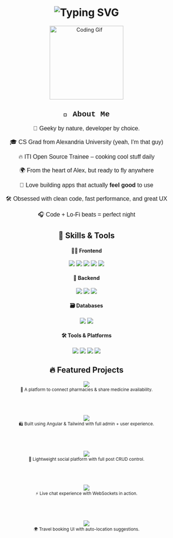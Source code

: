 
<h1 align="center">
  <img src="https://readme-typing-svg.herokuapp.com?font=Fira+Code&size=30&pause=1000&center=true&vCenter=true&width=800&lines=Hey+there!+I'm+Karim+Mustafa+%E2%9D%A4%EF%B8%8F;Full+Stack+Developer+%F0%9F%94%A5;Open+Source+Contributor+%F0%9F%A7%91%E2%80%8D%F0%9F%92%BB;Tech+Lover+%E2%9C%A8" alt="Typing SVG" />
</h1>




<div align="center">
  <img src="https://media.giphy.com/media/QssGEmpkyEOhBCb7e1/giphy.gif" width="200" alt="Coding Gif" />
</div>



<div align="center">

<h2 style="font-family: 'Courier New', Courier, monospace;">👾 About Me</h2>

<p style="font-family: 'Comic Sans MS', cursive, sans-serif; font-size: 16px;">
🧠 Geeky by nature, developer by choice.
</p>

<p style="font-family: 'Comic Sans MS', cursive, sans-serif; font-size: 16px;">
🎓 CS Grad from Alexandria University (yeah, I'm that guy)
</p>

<p style="font-family: 'Comic Sans MS', cursive, sans-serif; font-size: 16px;">
🔥 ITI Open Source Trainee – cooking cool stuff daily
</p>

<p style="font-family: 'Comic Sans MS', cursive, sans-serif; font-size: 16px;">
🌍 From the heart of Alex, but ready to fly anywhere
</p>

<p style="font-family: 'Comic Sans MS', cursive, sans-serif; font-size: 16px;">
🎯 Love building apps that actually <b>feel good</b> to use
</p>

<p style="font-family: 'Comic Sans MS', cursive, sans-serif; font-size: 16px;">
🛠️ Obsessed with clean code, fast performance, and great UX
</p>

<p style="font-family: 'Comic Sans MS', cursive, sans-serif; font-size: 16px;">
🎧 Code + Lo-Fi beats = perfect night
</p>

</div>




<div align="center">

## 🧠 Skills & Tools

<!-- Frontend -->
<h4>👨‍🎨 Frontend</h4>
<img src="https://img.shields.io/badge/React-61DAFB?style=for-the-badge&logo=react&logoColor=black" />
<img src="https://img.shields.io/badge/Next.js-000000?style=for-the-badge&logo=nextdotjs&logoColor=white" />
<img src="https://img.shields.io/badge/Angular-DD0031?style=for-the-badge&logo=angular&logoColor=white" />
<img src="https://img.shields.io/badge/Tailwind-38B2AC?style=for-the-badge&logo=tailwindcss&logoColor=white" />
<img src="https://img.shields.io/badge/Bootstrap-7952B3?style=for-the-badge&logo=bootstrap&logoColor=white" />

<!-- Backend -->
<h4>🧩 Backend</h4>
<img src="https://img.shields.io/badge/Node.js-339933?style=for-the-badge&logo=nodedotjs&logoColor=white" />
<img src="https://img.shields.io/badge/Express.js-000000?style=for-the-badge&logo=express&logoColor=white" />
<img src="https://img.shields.io/badge/NestJS-E0234E?style=for-the-badge&logo=nestjs&logoColor=white" />

<!-- Databases -->
<h4>🗃️ Databases</h4>
<img src="https://img.shields.io/badge/MongoDB-47A248?style=for-the-badge&logo=mongodb&logoColor=white" />
<img src="https://img.shields.io/badge/MySQL-4479A1?style=for-the-badge&logo=mysql&logoColor=white" />

<!-- Tools -->
<h4>🛠️ Tools & Platforms</h4>
<img src="https://img.shields.io/badge/Git-F05032?style=for-the-badge&logo=git&logoColor=white" />
<img src="https://img.shields.io/badge/Linux-FCC624?style=for-the-badge&logo=linux&logoColor=black" />
<img src="https://img.shields.io/badge/WordPress-21759B?style=for-the-badge&logo=wordpress&logoColor=white" />
<img src="https://img.shields.io/badge/Joomla-5091CD?style=for-the-badge&logo=joomla&logoColor=white" />

</div>


<div align="center">

## 🔥 Featured Projects

<!-- Graduation Project -->
<a href="https://github.com/karimmustafa11/Graduation-Project">
  <img src="https://img.shields.io/badge/🎓 Graduation Project-HTML/CSS/JS/PHP-blueviolet?style=for-the-badge" />
</a>
<br />
<sub>💊 A platform to connect pharmacies & share medicine availability.</sub>

<br><br>

<!-- Meem -->
<a href="https://github.com/karimmustafa11/Meem">
  <img src="https://img.shields.io/badge/🛒 Meem-E--Commerce%20Platform-orange?style=for-the-badge" />
</a>
<br />
<sub>🛍️ Built using Angular & Tailwind with full admin + user experience.</sub>

<br><br>

<!-- Mini Social App -->
<a href="https://github.com/karimmustafa11/Mini-Social-App">
  <img src="https://img.shields.io/badge/📢 Mini Social App-React/Vite/JSONServer-green?style=for-the-badge" />
</a>
<br />
<sub>🧵 Lightweight social platform with full post CRUD control.</sub>

<br><br>

<!-- Real-time Chat -->
<a href="https://github.com/karimmustafa11/Real-time_Chat_Room">
  <img src="https://img.shields.io/badge/💬 Real-time Chat Room-Socket.io/Node.js-yellow?style=for-the-badge" />
</a>
<br />
<sub>⚡ Live chat experience with WebSockets in action.</sub>

<br><br>

<!-- Travelo -->
<a href="https://github.com/karimmustafa11/Travelo">
  <img src="https://img.shields.io/badge/✈️ Travelo-VanillaJS/HTML/CSS-lightblue?style=for-the-badge" />
</a>
<br />
<sub>🌍 Travel booking UI with auto-location suggestions.</sub>

</div>
